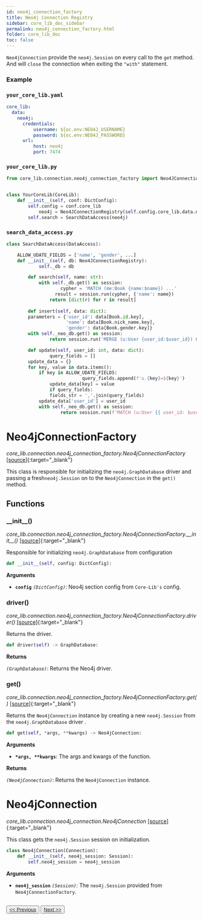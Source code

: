```yaml
---
id: neo4j_connection_factory
title: Neo4j Connection Registry
sidebar: core_lib_doc_sidebar
permalink: neo4j_connection_factory.html
folder: core_lib_doc
toc: false
---
```


`Neo4jConnection` provide the `neo4j.Session` on every call to the `get` method. And will `close` the connection when exiting the `"with"` statement.



### Example

### `your_core_lib.yaml`

```yaml
core_lib:
  data:
    neo4j:
      credentials:
          username: ${oc.env:NEO4J_USERNAME}
          password: ${oc.env:NEO4J_PASSWORD}
      url:
          host: neo4j
          port: 7474
```



### `your_core_lib.py`

```python
from core_lib.connection.neo4j_connection_factory import Neo4JConnectionRegistry


class YourCoreLib(CoreLib):
    def __init__(self, conf: DictConfig):
        self.config = conf.core_lib
		    neo4j = Neo4JConnectionRegistry(self.config.core_lib.data.neo4j)  
        self.search = SearchDataAccess(neo4j)
```



### `search_data_access.py`

```python
class SearchDataAccess(DataAccess):

  	ALLOW_UDATE_FIELDS = ['name', 'gender', ...]
  	def __init__(self, db: Neo4JConnectionRegistry):
   			self._db = db    

		def search(self, name: str):
		  	with self._db.get() as session:
    				cypher = 'MATCH (me:Book {name:$name}) ...'
			      result = session.run(cypher, {'name': name})
      			return [dict(r) for r in result]
  
		def insert(self, data: dict):
        parameters = {'user_id': data[Book.id.key],
                      'name': data[Book.nick_name.key],
                      'gender': data[Book.gender.key]}
        with self._neo_db.get() as session:
        		return session.run('MERGE (u:User {user_id:$user_id}) ON CREATE SET u.name=$name, ...', parameters) 

		def update(self, user_id: int, data: dict):
				query_fields = []
        update_data = {}
        for key, value in data.items():
            if key in ALLOW_UDATE_FIELDS:
					  		query_fields.append(f'u.{key}=${key}')
                update_data[key] = value
				if query_fields:
        		fields_str = ','.join(query_fields)
            update_data['user_id'] = user_id
            with self._neo_db.get() as session:
            		return session.run(f'MATCH (u:User {{ user_id: $user_id }}) SET {fields_str} RETURN u', update_data)

```


# Neo4jConnectionFactory

*core_lib.connection.neo4j_connection_factory.Neo4jConnectionFactory* [[source]](https://github.com/shay-te/core-lib/blob/master/core_lib/connection/neo4j_connection_factory.py#L14){:target="_blank"}

This class is responsible for initializing the `neo4j.GraphDatabase` driver and passing a fresh`neo4j.Session` on to the `Neo4jConnection` in the `get()` method.

## Functions

### \_\_init\_\_()

*core_lib.connection.neo4j_connection_factory.Neo4jConnectionFactory.\_\_init\_\_()* [[source]](https://github.com/shay-te/core-lib/blob/master/core_lib/connection/neo4j_connection_factory.py#L15){:target="_blank"}

Responsible for initializing `neo4j.GraphDatabase`  from configuration

```python
def __init__(self, config: DictConfig):
```

**Arguments**

- **`config`** *`(DictConfig)`*: Neo4j section config from `Core-Lib's` config.

### driver()

*core_lib.connection.neo4j_connection_factory.Neo4jConnectionFactory.driver()* [[source]](https://github.com/shay-te/core-lib/blob/master/core_lib/connection/neo4j_connection_factory.py#L25){:target="_blank"}

Returns the driver.

```python
def driver(self) -> GraphDatabase:
```

**Returns**

*`(GraphDatabase)`*: Returns the Neo4j driver.

### get()

*core_lib.connection.neo4j_connection_factory.Neo4jConnectionFactory.get()* [[source]](https://github.com/shay-te/core-lib/blob/master/core_lib/connection/neo4j_connection_factory.py#L25){:target="_blank"}

Returns the `Neo4jConnection` instance by creating  a new `neo4j.Session` from the `neo4j.GraphDatabase` driver .

```python
def get(self, *args, **kwargs) -> Neo4jConnection:
```

**Arguments**

- __`*args, **kwargs`__: The args and kwargs of the function.

**Returns**

*`(Neo4jConnection)`*: Returns the `Neo4jConnection` instance.



# Neo4jConnection

*core_lib.connection.neo4j_connection.Neo4jConnection* [[source]](https://github.com/shay-te/core-lib/blob/master/core_lib/connection/neo4j_connection.py#L6){:target="_blank"}

This class gets the `neo4j.Session` session on initialization.

```python
class Neo4jConnection(Connection):
    def __init__(self, neo4j_session: Session):
        self.neo4j_session = neo4j_session
```
**Arguments**

- **`neo4j_session`** *`(Session)`*: The `neo4j.Session` provided from  `Neo4jConnectionFactory`.


<div style="margin-top:2em">
    <button class="pagePrevious-btn"><a href="/solr_connection_factory.html"><< Previous</a></button>
    <button class="pageNext-btn"><a href="/data_layers.html">Next >></a></button>
</div>